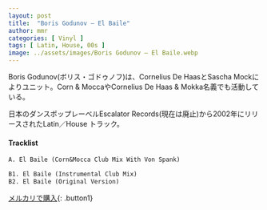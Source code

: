 ```yaml
---
layout: post
title:  "Boris Godunov – El Baile"
author: mmr
categories: [ Vinyl ]
tags: [ Latin, House, 00s ]
image: ../assets/images/Boris Godunov – El Baile.webp
---
```


Boris Godunov(ボリス・ゴドゥノフ)は、Cornelius De HaasとSascha Mockによりユニット。Corn & MoccaやCornelius De Haas & Mokka名義でも活動している。

日本のダンスポップレーベルEscalator Records(現在は廃止)から2002年にリリースされたLatin／House トラック。



#### Tracklist
```md
A. El Baile (Corn&Mocca Club Mix With Von Spank)

B1. El Baile (Instrumental Club Mix)
B2. El Baile (Original Version)
```

[メルカリで購入](https://jp.mercari.com/item/m62579503537?afid=6142608987){: .button1}